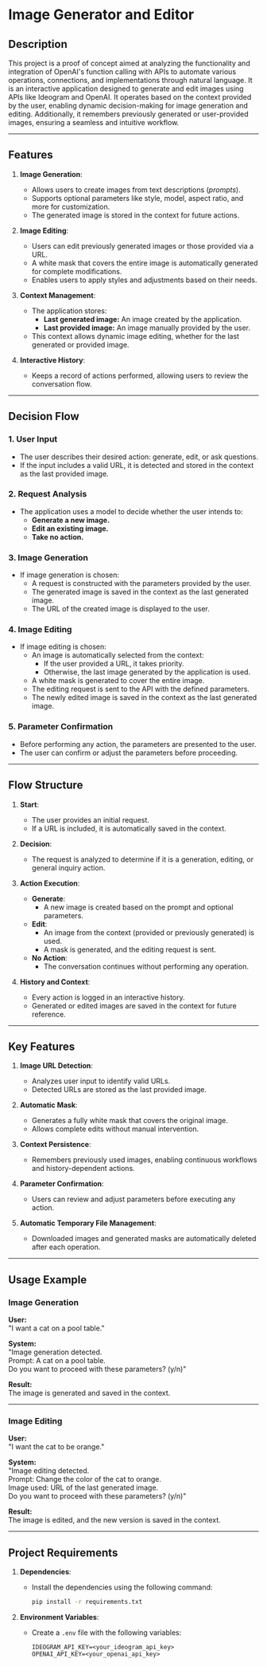 # Image Generator and Editor

## Description

This project is a proof of concept aimed at analyzing the functionality and integration of OpenAI's function calling with APIs to automate various operations, connections, and implementations through natural language. It is an interactive application designed to generate and edit images using APIs like Ideogram and OpenAI. It operates based on the context provided by the user, enabling dynamic decision-making for image generation and editing. Additionally, it remembers previously generated or user-provided images, ensuring a seamless and intuitive workflow.

---

## Features

1. **Image Generation**:

   - Allows users to create images from text descriptions (_prompts_).
   - Supports optional parameters like style, model, aspect ratio, and more for customization.
   - The generated image is stored in the context for future actions.

2. **Image Editing**:

   - Users can edit previously generated images or those provided via a URL.
   - A white mask that covers the entire image is automatically generated for complete modifications.
   - Enables users to apply styles and adjustments based on their needs.

3. **Context Management**:

   - The application stores:
     - **Last generated image:** An image created by the application.
     - **Last provided image:** An image manually provided by the user.
   - This context allows dynamic image editing, whether for the last generated or provided image.

4. **Interactive History**:

   - Keeps a record of actions performed, allowing users to review the conversation flow.

---

## Decision Flow


### 1. User Input

- The user describes their desired action: generate, edit, or ask questions.
- If the input includes a valid URL, it is detected and stored in the context as the last provided image.

### 2. Request Analysis

- The application uses a model to decide whether the user intends to:
  - **Generate a new image.**
  - **Edit an existing image.**
  - **Take no action.**

### 3. Image Generation

- If image generation is chosen:
  - A request is constructed with the parameters provided by the user.
  - The generated image is saved in the context as the last generated image.
  - The URL of the created image is displayed to the user.

### 4. Image Editing

- If image editing is chosen:
  - An image is automatically selected from the context:
    - If the user provided a URL, it takes priority.
    - Otherwise, the last image generated by the application is used.
  - A white mask is generated to cover the entire image.
  - The editing request is sent to the API with the defined parameters.
  - The newly edited image is saved in the context as the last generated image.

### 5. Parameter Confirmation

- Before performing any action, the parameters are presented to the user.
- The user can confirm or adjust the parameters before proceeding.

---

## Flow Structure

1. **Start**:

   - The user provides an initial request.
   - If a URL is included, it is automatically saved in the context.

2. **Decision**:

   - The request is analyzed to determine if it is a generation, editing, or general inquiry action.

3. **Action Execution**:

   - **Generate**:
     - A new image is created based on the prompt and optional parameters.
   - **Edit**:
     - An image from the context (provided or previously generated) is used.
     - A mask is generated, and the editing request is sent.
   - **No Action**:
     - The conversation continues without performing any operation.

4. **History and Context**:

   - Every action is logged in an interactive history.
   - Generated or edited images are saved in the context for future reference.

---

## Key Features

1. **Image URL Detection**:

   - Analyzes user input to identify valid URLs.
   - Detected URLs are stored as the last provided image.

2. **Automatic Mask**:

   - Generates a fully white mask that covers the original image.
   - Allows complete edits without manual intervention.

3. **Context Persistence**:

   - Remembers previously used images, enabling continuous workflows and history-dependent actions.

4. **Parameter Confirmation**:

   - Users can review and adjust parameters before executing any action.

5. **Automatic Temporary File Management**:

   - Downloaded images and generated masks are automatically deleted after each operation.

---

## Usage Example

### Image Generation

**User:**  
"I want a cat on a pool table."

**System:**  
"Image generation detected.  
Prompt: A cat on a pool table.  
Do you want to proceed with these parameters? (y/n)"

**Result:**  
The image is generated and saved in the context.

---

### Image Editing

**User:**  
"I want the cat to be orange."

**System:**  
"Image editing detected.  
Prompt: Change the color of the cat to orange.  
Image used: URL of the last generated image.  
Do you want to proceed with these parameters? (y/n)"

**Result:**  
The image is edited, and the new version is saved in the context.

---

## Project Requirements

1. **Dependencies**:

   - Install the dependencies using the following command:
     ```bash
     pip install -r requirements.txt
     ```

2. **Environment Variables**:

   - Create a `.env` file with the following variables:
     ```plaintext
     IDEOGRAM_API_KEY=<your_ideogram_api_key>
     OPENAI_API_KEY=<your_openai_api_key>
     ```
